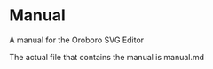# Manual
A manual for the Oroboro SVG Editor

The actual file that contains the manual is manual.md
